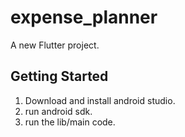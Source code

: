# expense_planner

A new Flutter project.

## Getting Started

1. Download and install android studio.
2. run android sdk.
3. run the lib/main code. 